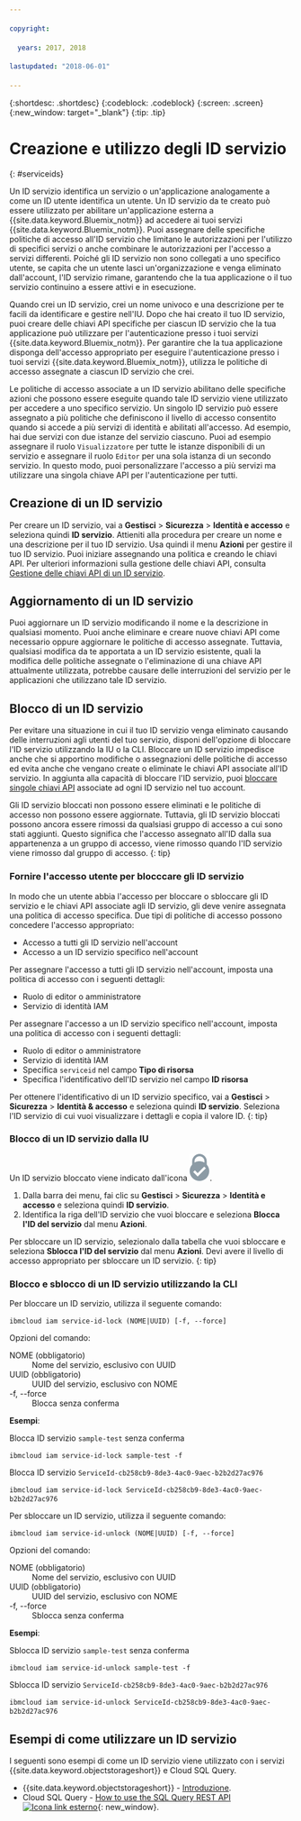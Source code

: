 ```yaml
---

copyright:

  years: 2017, 2018
  
lastupdated: "2018-06-01"

---
```


{:shortdesc: .shortdesc}
{:codeblock: .codeblock}
{:screen: .screen}
{:new_window: target="_blank"}
{:tip: .tip}

# Creazione e utilizzo degli ID servizio 
{: #serviceids}

Un ID servizio identifica un servizio o un'applicazione analogamente a come un ID utente identifica un utente. Un ID servizio da te creato può essere utilizzato per abilitare un'applicazione esterna a {{site.data.keyword.Bluemix_notm}} ad accedere ai tuoi servizi {{site.data.keyword.Bluemix_notm}}. Puoi assegnare delle specifiche politiche di accesso all'ID servizio che limitano le autorizzazioni per l'utilizzo di specifici servizi o anche combinare le autorizzazioni per l'accesso a servizi differenti. Poiché gli ID servizio non sono collegati a uno specifico utente, se capita che un utente lasci un'organizzazione e venga eliminato dall'account, l'ID servizio rimane, garantendo che la tua applicazione o il tuo servizio continuino a essere attivi e in esecuzione.

Quando crei un ID servizio, crei un nome univoco e una descrizione per te facili da identificare e gestire nell'IU. Dopo che hai creato il tuo ID servizio, puoi creare delle chiavi API specifiche per ciascun ID servizio che la tua applicazione può utilizzare per l'autenticazione presso i tuoi servizi {{site.data.keyword.Bluemix_notm}}. Per garantire che la tua applicazione disponga dell'accesso appropriato per eseguire l'autenticazione presso i tuoi servizi {{site.data.keyword.Bluemix_notm}}, utilizza le politiche di accesso assegnate a ciascun ID servizio che crei. 

Le politiche di accesso associate a un ID servizio abilitano delle specifiche azioni che possono essere eseguite quando tale ID servizio viene utilizzato per accedere a uno specifico servizio. Un singolo ID servizio può essere assegnato a più politiche che definiscono il livello di accesso consentito quando si accede a più servizi di identità e abilitati all'accesso. Ad esempio, hai due servizi con due istanze del servizio ciascuno. Puoi ad esempio assegnare il ruolo `Visualizzatore` per tutte le istanze disponibili di un servizio e assegnare il ruolo `Editor` per una sola istanza di un secondo servizio. In questo modo, puoi personalizzare l'accesso a più servizi ma utilizzare una singola chiave API per l'autenticazione per tutti. 


## Creazione di un ID servizio

Per creare un ID servizio, vai a **Gestisci** &gt; **Sicurezza** &gt; **Identità e accesso** e seleziona quindi **ID servizio**. Attieniti alla procedura per creare un nome e una descrizione per il tuo ID servizio. Usa quindi il menu **Azioni** per gestire il tuo ID servizio. Puoi iniziare assegnando una politica e creando le chiavi API. Per ulteriori informazioni sulla gestione delle chiavi API, consulta [Gestione delle chiavi API di un ID servizio](/docs/iam/serviceid_keys.html#serviceidapikeys). 

## Aggiornamento di un ID servizio

Puoi aggiornare un ID servizio modificando il nome e la descrizione in qualsiasi momento. Puoi anche eliminare e creare nuove chiavi API come necessario oppure aggiornare le politiche di accesso assegnate. Tuttavia, qualsiasi modifica da te apportata a un ID servizio esistente, quali la modifica delle politiche assegnate o l'eliminazione di una chiave API attualmente utilizzata, potrebbe causare delle interruzioni del servizio per le applicazioni che utilizzano tale ID servizio. 

## Blocco di un ID servizio

Per evitare una situazione in cui il tuo ID servizio venga eliminato causando delle interruzioni agli utenti del tuo servizio, disponi dell'opzione di bloccare l'ID servizio utilizzando la IU o la CLI. Bloccare un ID servizio impedisce anche che si apportino modifiche o assegnazioni delle politiche di accesso ed evita anche che vengano create o eliminate le chiavi API associate all'ID servizio. In aggiunta alla capacità di bloccare l'ID servizio, puoi [bloccare singole chiavi API](/docs/iam/serviceid_keys.html#lockkey) associate ad ogni ID servizio nel tuo account. 

Gli ID servizio bloccati non possono essere eliminati e le politiche di accesso non possono essere aggiornate. Tuttavia, gli ID servizio bloccati possono ancora essere rimossi da qualsiasi gruppo di accesso a cui sono stati aggiunti. Questo significa che l'accesso assegnato all'ID dalla sua appartenenza a un gruppo di accesso, viene rimosso quando l'ID servizio viene rimosso dal gruppo di accesso.
{: tip}

### Fornire l'accesso utente per blocccare gli ID servizio

In modo che un utente abbia l'accesso per bloccare o sbloccare gli ID servizio e le chiavi API associate agli ID servizio, gli deve venire assegnata una politica di accesso specifica. Due tipi di politiche di accesso possono concedere l'accesso appropriato:

* Accesso a tutti gli ID servizio nell'account
* Accesso a un ID servizio specifico nell'account

Per assegnare l'accesso a tutti gli ID servizio nell'account, imposta una politica di accesso con i seguenti dettagli: 

* Ruolo di editor o amministratore 
* Servizio di identità IAM

Per assegnare l'accesso a un ID servizio specifico nell'account, imposta una politica di accesso con i seguenti dettagli: 

* Ruolo di editor o amministratore
* Servizio di identità IAM
* Specifica `serviceid` nel campo **Tipo di risorsa**  
* Specifica l'identificativo dell'ID servizio nel campo **ID risorsa** 

Per ottenere l'identificativo di un ID servizio specifico, vai a **Gestisci** > **Sicurezza** > **Identità & accesso** e seleziona quindi **ID servizio**. Seleziona l'ID servizio di cui vuoi visualizzare i dettagli e copia il valore ID.
{: tip}

### Blocco di un ID servizio dalla IU

Un ID servizio bloccato viene indicato dall'icona ![icona Bloccato](images/locked.svg "Bloccato").

1. Dalla barra dei menu, fai clic su **Gestisci** &gt; **Sicurezza** &gt; **Identità e accesso** e seleziona quindi **ID servizio**.
2. Identifica la riga dell'ID servizio che vuoi bloccare e seleziona **Blocca l'ID del servizio** dal menu **Azioni**.

Per sbloccare un ID servizio, selezionalo dalla tabella che vuoi sbloccare e seleziona **Sblocca l'ID del servizio** dal menu **Azioni**. Devi avere il livello di accesso appropriato per sbloccare un ID servizio.
{: tip}

### Blocco e sblocco di un ID servizio utilizzando la CLI

Per bloccare un ID servizio, utilizza il seguente comando:

```
ibmcloud iam service-id-lock (NOME|UUID) [-f, --force]
```

Opzioni del comando:

<dl>
  <dt>NOME (obbligatorio)</dt>
  <dd>Nome del servizio, esclusivo con UUID</dd>
  <dt>UUID (obbligatorio)</dt>
  <dd>UUID del servizio, esclusivo con NOME</dd>
  <dt>-f, --force</dt>
  <dd>Blocca senza conferma</dd>
</dl>

<strong>Esempi</strong>:

Blocca ID servizio `sample-test` senza conferma

```
ibmcloud iam service-id-lock sample-test -f
```

Blocca ID servizio `ServiceId-cb258cb9-8de3-4ac0-9aec-b2b2d27ac976`

```
ibmcloud iam service-id-lock ServiceId-cb258cb9-8de3-4ac0-9aec-b2b2d27ac976
```

Per sbloccare un ID servizio, utilizza il seguente comando:

 ```
ibmcloud iam service-id-unlock (NOME|UUID) [-f, --force]
```

Opzioni del comando:

<dl>
  <dt>NOME (obbligatorio)</dt>
  <dd>Nome del servizio, esclusivo con UUID</dd>
  <dt>UUID (obbligatorio)</dt>
  <dd>UUID del servizio, esclusivo con NOME</dd>
  <dt>-f, --force</dt>
  <dd>Sblocca senza conferma</dd>
</dl>

<strong>Esempi</strong>:

Sblocca ID servizio `sample-test` senza conferma

```
ibmcloud iam service-id-unlock sample-test -f
```

Sblocca ID servizio `ServiceId-cb258cb9-8de3-4ac0-9aec-b2b2d27ac976`

```
ibmcloud iam service-id-unlock ServiceId-cb258cb9-8de3-4ac0-9aec-b2b2d27ac976
```



## Esempi di come utilizzare un ID servizio

I seguenti sono esempi di come un ID servizio viene utilizzato con i servizi {{site.data.keyword.objectstorageshort}} e Cloud SQL Query.

- {{site.data.keyword.objectstorageshort}} - [Introduzione](/docs/services/cloud-object-storage/getting-started-cli.html#getting-started-cli-).
- Cloud SQL Query - [How to use the SQL Query REST API ![Icona link esterno](../icons/launch-glyph.svg)](https://www.youtube.com/embed/s6S4AdJItHk?rel=0){: new_window}.

